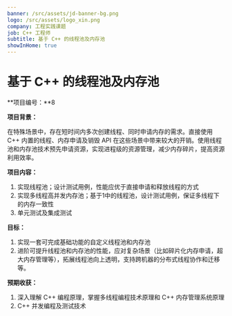 ```yaml
---
banner: /src/assets/jd-banner-bg.png
logo: /src/assets/logo_xin.png
company: 工程实践课题
job: C++ 工程师
subtitle: 基于 C++ 的线程池及内存池
showInHome: true
---
```


# 基于 C++ 的线程池及内存池

**项目编号：**8

**项目背景：**

在特殊场景中，存在短时间内多次创建线程、同时申请内存的需求。直接使用 C++ 内置的线程、内存申请及销毁 API 在这些场景中带来较大的开销。使用线程池和内存池技术预先申请资源，实现进程级的资源管理，减少内存碎片，提高资源利用效率。

**项目内容：**

1. 实现线程池；设计测试用例，性能应优于直接申请和释放线程的方式
2. 实现多线程高并发内存池；基于1中的线程池，设计测试用例，保证多线程下的内存一致性
3. 单元测试及集成测试

**目标：**

1. 实现一套可完成基础功能的自定义线程池和内存池
2. 进阶可提升线程池和内存池的性能，应对复杂场景（比如碎片化内存申请，超大内存管理等），拓展线程池向上透明，支持跨机器的分布式线程协作和迁移等。

**预期收获：**

1. 深入理解 C++ 编程原理，掌握多线程编程技术原理和 C++ 内存管理系统原理
2. C++ 并发编程及测试技术